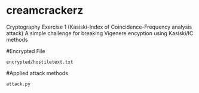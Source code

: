 # creamcrackerz
Cryptography Exercise 1 (Kasiski-Index of Coincidence-Frequency analysis attack)
A simple challenge for breaking Vigenere encyption using Kasiski/IC methods

#Encrypted File

```
encrypted/hostiletext.txt
```

#Applied attack methods

```
attack.py
```
